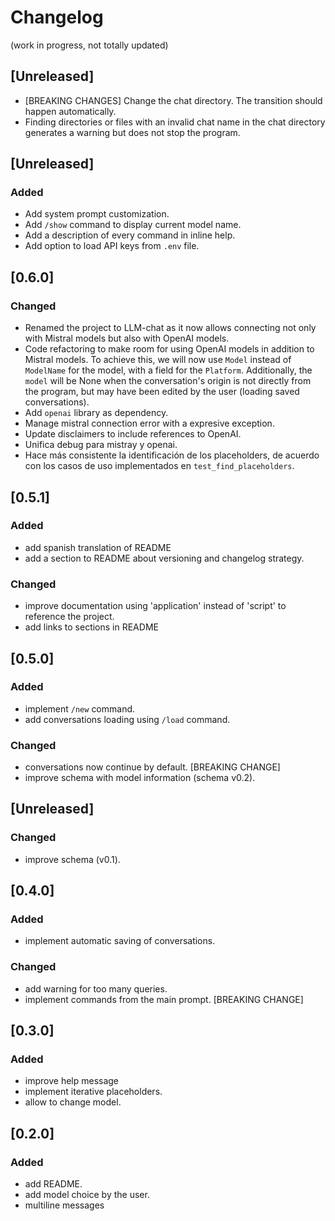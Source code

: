 # Changelog

(work in progress, not totally updated)


## [Unreleased]
- [BREAKING CHANGES] Change the chat directory. The transition should happen automatically.
- Finding directories or files with an invalid chat name in the chat directory generates a warning but does not stop the program.


## [Unreleased]

### Added

- Add system prompt customization.
- Add `/show` command to display current model name.
- Add a description of every command in inline help.
- Add option to load API keys from `.env` file.

## [0.6.0]

### Changed

- Renamed the project to LLM-chat as it now allows connecting not only with Mistral models but also with OpenAI models.
- Code refactoring to make room for using OpenAI models in addition to Mistral models. To achieve this, we will now use `Model` instead of `ModelName` for the model, with a field for the `Platform`. Additionally, the `model` will be None when the conversation's origin is not directly from the program, but may have been edited by the user (loading saved conversations).
- Add `openai` library as dependency.
- Manage mistral connection error with a expresive exception.
- Update disclaimers to include references to OpenAI.
- Unifica debug para mistray y openai.
- Hace más consistente la identificación de los placeholders, de acuerdo con los casos de uso implementados en `test_find_placeholders`.

## [0.5.1]

### Added

- add spanish translation of README
- add a section to README about versioning and changelog strategy.

### Changed

- improve documentation using 'application' instead of 'script' to reference the project.
- add links to sections in README


## [0.5.0]

### Added

- implement `/new` command.
- add conversations loading using `/load` command.

### Changed

- conversations now continue by default. [BREAKING CHANGE]
- improve schema with model information (schema v0.2).

## [Unreleased]

### Changed

- improve schema (v0.1).

## [0.4.0]

### Added

- implement automatic saving of conversations.

### Changed

- add warning for too many queries.
- implement commands from the main prompt. [BREAKING CHANGE]

## [0.3.0]

### Added

-  improve help message
-  implement iterative placeholders.
-  allow to change model.

## [0.2.0]

### Added

- add README.
- add model choice by the user.
- multiline messages

